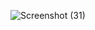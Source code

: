 ![Screenshot (31)](https://user-images.githubusercontent.com/102612221/172487203-ec1554c2-39b0-4125-9f61-851aad3fb19e.png)

